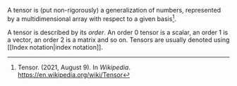 A tensor is (put non-rigorously) a generalization of numbers, represented by a multidimensional array with respect to a given basis[^wiki].

A tensor is described by its *order*. An order 0 tensor is a scalar, an order 1 is a vector, an order 2 is a matrix and so on. Tensors are usually denoted using [[Index notation|index notation]].

[^wiki]: Tensor. (2021, August 9). In _Wikipedia_. <https://en.wikipedia.org/wiki/Tensor>
